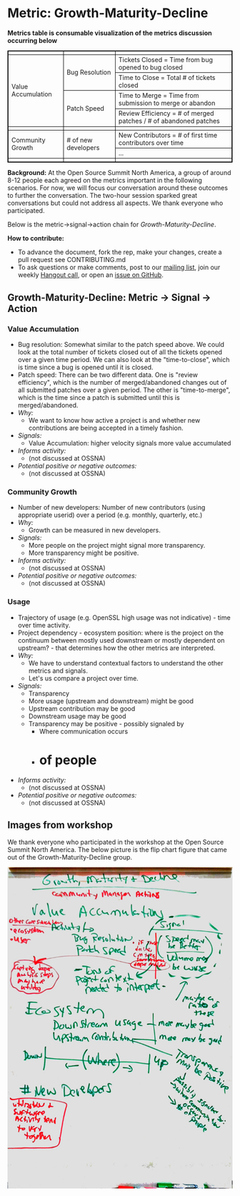# Metric: Growth-Maturity-Decline

**Metrics table is consumable visualization of the metrics discussion occurring below**
<!--Beginning of HTML-->
<table style="width:100%; border: 1px solid black;">
  <tr><!--Value Accumulation-->
    <th style="border: 1px solid black;"></th>
    <th style="border: 1px solid black;"></td>
    <th style="border: 1px solid black;"></td>
  </tr>
  <tr>
    <td rowspan="4" style="border: 1px solid black;">Value Accumulation</th>
    <td rowspan="2" style="border: 1px solid black;">Bug Resolution</td>
    <td style="border: 1px solid black;">Tickets Closed = Time from bug opened to bug closed</td>
  </tr>
  <tr>
    <td style="border: 1px solid black;">Time to Close = Total # of tickets closed</td>
  </tr>
  <tr>
    <td rowspan="2" style="border: 1px solid black;">Patch Speed</td>
    <td style="border: 1px solid black;">Time to Merge = Time from submission to merge or abandon</td>
  </tr>
  <tr>
    <td style="border: 1px solid black;">Review Efficiency = # of merged patches / # of abandoned patches</td>
  </tr>
  <tr><!--Community Growth-->
    <th style="border: 1px solid black;"></th>
    <th style="border: 1px solid black;"></td>
    <th style="border: 1px solid black;"></td>
  </tr>
  <tr>
    <td rowspan="2" style="border: 1px solid black;">Community Growth</td>
    <td rowspan="2" style="border: 1px solid black;"># of new developers</td>
    <td style="border: 1px solid black;">New Contributors = # of first time contributors over time</td>
  </tr>
  <tr>
    <td style="border: 1px solid black;">...</td>
  </tr>
  <tr><!--Section Break & Start of New Section-->
    <th style="border: 1px solid black;"></th>
    <th style="border: 1px solid black;"></td>
    <th style="border: 1px solid black;"></td>
  </tr>
</table>
<!--End of HTML-->

**Background:**
At the Open Source Summit North America, a group of around 8-12 people each agreed on the metrics important in the following scenarios.
For now, we will focus our conversation around these outcomes to further the conversation.
The two-hour session sparked great conversations but could not address all aspects.
We thank everyone who participated.

Below is the metric->signal->action chain for *Growth-Maturity-Decline*.

**How to contribute:**
- To advance the document, fork the rep, make your changes, create a pull request see CONTRIBUTING.md
- To ask questions or make comments, post to our [mailing list][ml], join our weekly [Hangout call][ho], or open an [issue on GitHub][issue].

[ml]: https://wiki.linuxfoundation.org/chaoss/metrics#mail-list
[ho]: https://wiki.linuxfoundation.org/chaoss/metrics#weekly-hangout
[issue]: https://github.com/chaoss/metrics/issues

## Growth-Maturity-Decline: Metric -> Signal -> Action

### Value Accumulation
- Bug resolution: Somewhat similar to the patch speed above.  We could look at the total number of tickets closed out of all the tickets opened over a given time period.  We can also look at the "time-to-close", which is time since a bug is opened until it is closed.
- Patch speed: There can be two different data.  One is "review efficiency", which is the number of merged/abandoned changes out of all submitted patches over a given period.  The other is "time-to-merge", which is the time since a patch is submitted until this is merged/abandoned.
- *Why:*
    - We want to know how active a project is and whether new contributions are being accepted in a timely fashion.
- *Signals:*
    - Value Accumulation: higher velocity signals more value accumulated
- *Informs activity:*
    - (not discussed at OSSNA)
- *Potential positive or negative outcomes:*
    - (not discussed at OSSNA)

### Community Growth
- Number of new developers: Number of new contributors (using appropriate userid) over a period (e.g. monthly, quarterly, etc.)
- *Why:*
    - Growth can be measured in new developers.
- *Signals:*
    - More people on the project might signal more transparency.
    - More transparency might be positive.
- *Informs activity:*
    - (not discussed at OSSNA)
- *Potential positive or negative outcomes:*
    - (not discussed at OSSNA)

### Usage
- Trajectory of usage (e.g. OpenSSL high usage was not indicative) - time over time activity.
- Project dependency - ecosystem position: where is the project on the continuum between mostly used downstream or mostly dependent on upstream? - that determines how the other metrics are interpreted.
- *Why:*
    - We have to understand contextual factors to understand the other metrics and signals.
    - Let's us compare a project over time.
- *Signals:*
    - Transparency
    - More usage (upstream and downstream) might be good
    - Upstream contribution may be good
    - Downstream usage may be good
    - Transparency may be positive - possibly signaled by
        - Where communication occurs
        - # of people
- *Informs activity:*
    - (not discussed at OSSNA)
- *Potential positive or negative outcomes:*
    - (not discussed at OSSNA)

## Images from workshop
We thank everyone who participated in the workshop at the Open Source Summit North America. The below picture is the flip chart figure that came out of the Growth-Maturity-Decline group.

![Flip Chart Figure](img/OSSNA2017.GMD.jpg "Flip Chart Figure")
